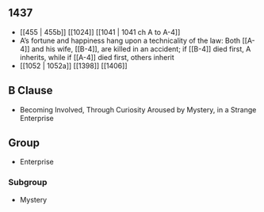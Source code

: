 ## 1437
- [[455 | 455b]] [[1024]] [[1041 | 1041 ch A to A-4]] 
- A’s fortune and happiness hang upon a technicality of the law: Both [[A-4]] and his wife, [[B-4]], are killed in an accident; if [[B-4]] died first, A inherits, while if [[A-4]] died first, others inherit
- [[1052 | 1052a]] [[1398]] [[1406]] 

## B Clause
- Becoming Involved, Through Curiosity Aroused by Mystery, in a Strange Enterprise

## Group
- Enterprise

### Subgroup
- Mystery

